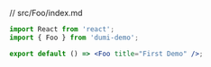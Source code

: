// src/Foo/index.md

<!-- <code
src="./demo.tsx"
title="Foo demo"
thumbnail="http://uskid.com/favicon.ico"
previewUrl="http://localhost:8000"

> </code> -->

```jsx
import React from 'react';
import { Foo } from 'dumi-demo';

export default () => <Foo title="First Demo" />;
```

<!--
## Foo

Demo:

```tsx
import React from 'react';
import { Foo } from 'dumi-demo';

export default () => <Foo title="First Demo" />;
```

<API></API>

Demo1:

```jsx
import React from 'react';
import { Foo } from 'dumi-demo';

export default () => <Foo title="First Demo" />;
```

Demo2:

```jsx | pure
import React from 'react';
import { Foo } from 'dumi-demo';

export default () => <Foo title="First Demo" />;
```

Demo3:
<code src="./demo.tsx"></code>

More skills for writing demo: https://d.umijs.org/guide/demo-principle -->
